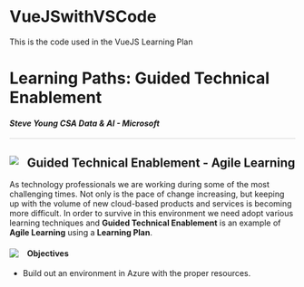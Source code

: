 # VueJSwithVSCode
This is the code used in the VueJS Learning Plan
# Learning Paths: Guided Technical Enablement

#### <i>Steve Young CSA Data & AI - Microsoft</i>

<p style="border-bottom: 1px solid lightgrey;"></p>

<h2><img style="float: left; margin: 0px 15px 15px 0px;" src="https://github.com/steveyoungca/LearningPlans/blob/master/media/bookmark-3x.png?raw=true">Guided Technical Enablement - Agile Learning</h2>  

As technology professionals we are working during some of the most challenging times.  Not only is the pace of change increasing, but keeping up with the volume of new cloud-based products and services is becoming more difficult.  In order to survive in this environment we need adopt various learning techniques and **Guided Technical Enablement** is an example of **Agile Learning** using a **Learning Plan**.

<h4><img style="float: left; margin: 0px 15px 15px 0px;" src="https://github.com/steveyoungca/LearningPlans/blob/master/media/key-2x.png?raw=true"> Objectives</h4> 

- Build out an environment in Azure with the proper resources.